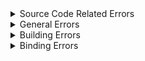 <details>
  <summary>Source Code Related Errors</summary>

  
</details>

<details>
  <summary>General Errors</summary>
    <br>

  * [[x] Reading IP:PORT File Failed!](#x-reading-ipport-file-failed)
  * [[x] Adding User IP:PORT Input Failed!](#x-adding-user-ipport-input-failed)
  * [[x] Java is not Installed or is not Accessible](#x-java-is-not-installed-or-is-not-accessible)
  * [[x] Wrong Java Version Installed...](#x-wrong-java-version-installed)
<br>

## <div align="center"><ins>[x] Reading IP:PORT File Failed!</ins></div>

When this error arises this means that the `e.smali` file in the AhMyth Payload that handles connecting back to the Server based on the allocated IP address and Port, cannot be read, this is always due to running AhMyth without the correct permissions.

- Windows
  - Install AhMyth as Administrator and launch it with Administrator Privileges 

- Linux
  - Root Users
    - When Installing AhMyth from Binary as root, simply switch over to your root account and run through the Binary Setup instructions, it's as simple as that.

   - Non-root Users
     - When installing AhMyth using regular non-root Privileges (i.e non-root account), you need to invoke the use of `sudo` because you'll need to use tools such as `dpkg` or `apt` to install AhMyth from Binary, do not switch to your root account when doing this otherwise if you do EVERYTHING with AhMyth will be owned by root, and you won't be able to access it.
    
<br></br>
## <div align="center"><ins>[x] Adding User IP:PORT Input Failed</ins></div>

When this error arises this means that the `e.smali` file in the AhMyth Payload that handles connecting back to the Server based on the allocated IP address and Port, cannot be modified with the Users IP address and Port input from the Server, this is always due to running AhMyth without the correct permissions, pretty much the same reason for the previous error above.

- Windows
  - Install AhMyth as Administrator and launch it with Administrator Privileges 

- Linux
  - Root Users
    - When Installing AhMyth from Binary as root, simply switch over to your root account and run through the Binary Setup instructions, it's as simple as that.

   - Non-root Users
     - When installing AhMyth using regular non-root Privileges (i.e non-root account), you need to invoke the use of `sudo` because you'll need to use tools such as `dpkg` or `apt` to install AhMyth from Binary, do not switch to your root account when doing this otherwise if you do EVERYTHING with AhMyth will be owned by root, and you won't be able to access it.iled!</ins></div>

When this error arises this means that the `e.smali` file in the AhMyth Payload that handles connecting back to the Server based on the allocated IP address and Port, cannot be read, this is always due to running AhMyth without the correct permissions.

- Windows
  - Install AhMyth as Administrator and launch it with Administrator Privileges 

- Linux
  - Root Users
    - When Installing AhMyth from Binary as root, simply switch over to your root account and run through the Binary Setup instructions, it's as simple as that.

   - Non-root Users
     - When installing AhMyth using regular non-root Privileges (i.e non-root account), you need to invoke the use of `sudo` because you'll need to use tools such as `dpkg` or `apt` to install AhMyth from Binary, do not switch to your root account when doing this otherwise if you do EVERYTHING with AhMyth will be owned by root, and you won't be able to access it.

<br></br>
## <div align="center"><ins>[x] Java is not Installed or Is Not Accessible!</ins></div>

When you see this error arise, that means you've tried to initiate Building a Standalone Payload or Binding to a legitimate APK, without Java 11 installed.

- Windows 
  - Download and install the latest version of Java 11 Development Kit

- Linux
  - Debian & Ubuntu Based Linux
  <pre><code>sudo apt install openjdk-11-jdk* -y</code></pre>

  - Arch & Manjaro based Linux
  <pre><code>sudo pacman -Sy jdk11-openjdk</code></pre>

- macOS
```
brew install openjdk@11
```
<br></br>

## <div align="center"><ins>[x] Wrong Java Version Installed...</ins></div>

When you see this error arise it means you have tried to initiate Building a Standalone Payload or Binding to a Legitimate APK, with the wrong version of Java installed. 

As pointed out by this error with the yellow information text "`[¡] AhMyth Depends on Java 11 to Build and Sign Payloads`" so it's quite simple, install Java 11 if you haven't already, and switch to using Java 11 instead of your current Java Version

- Windows 
  - Download and Install Java 11 Development Kit and make sure it's setup correctly, which includes making sure that it's set in your Windows PATH variable.

- Linux
  - Debian & Ubuntu based Linux
  <pre><code>sudo apt install openjdk-11-jdk* -y</code></pre>
  <pre><code>sudo update-java-alternatives -s java-11.x.x.x-openjdk-amd64</code></pre>
   <pre><code>sudo update-alternatives --set java /usr/lib/jvm/java-11-openjdk-amd64/jre/bin/java</code></pre>
   <pre><code>sudo update-alternatives --set javac /usr/lib/jvm/java-11-openjdk-amd64/bin/javac</code></pre>
   <pre><code>sudo update-alternatives --set javaws /usr/lib/jvm/java-11-openjdk-amd64/jre/bin/javaws</code></pre>

  - Arch & Manjaro based Linux
  <pre><code>sudo pacman -Sy archLinux-java</code></pre>
  <pre><code>sudo archlinux-java set java-11-openjdk</code></pre>

- macOS
```
brew install openjdk@11
```
```
/usr/libexec/java_home -v 11.x.x
```
</details>

<details>
  <summary>Building Errors</summary>
  <br>

  * [[x] Unable to Read the Payload Manifest!](#x-unable-to-read-the-android-manifest-file)
  * [[x] Unable to Parse the Payload Manifest Data!]()
  * [[X] Building Failed](#x-building-failed)
  * [[x] Signing Failed](#x-signing-failed)
<br>

## <div align="center"><ins>[x] Building Failed</ins></div>

01. You'll most likely see this error when trying to Bind to another application, the reason this error arises with Binding us because The APK you tried to Backdoor has surpassed the *64k Dalvik Method* resulting in an *Unsigned Short Value Out of Range* error with Apktool, which in return, results in a Building Failed error with AhMyth, there's nothing you can do about this, so you'll need to use another APK as a payload template when Binding.

02. Something went wrong with Modifying the Manifest, or the Hookable Smali Class File, in which case the "Building.log" error log file generated by this error will tell the user what he problem is, if you can't understand the error output in the log file, you can open a B&B Issue Report about it, ONLY IF you are sure the error is not an "*unsigned short value out of range*" error.

<br></br>

## <div align="center"><ins>[x] Signing Failed</ins></div>

This happens because of the following reasons.

1. You're on a *32bit Linux Distro* and you don't have zipalign installed, so install zipalign via the terminal.
- Debian & Ubuntu based Linux 
```
sudo apt install zipalign -y
```
- Arch & Manjaro based Linux
```
sudo pacman -Sy zipalign
```

2. You're on a *64bit Linux Distro* but you didn't read the setup instructions properly and installed zipalign without realising that this is only needed for 32bit Linux Distros, so you simply just need to remove zipalign from your system
- Debian & Ubuntu based Linux 
```
sudo apt-get remove --purge zipalign* -y
```
- Arch & Manjaro based Linux
```
sudo pacman -Rns zipalign
```
</details>

<details>
  <summary>Binding Errors</summary>
  <br>
  
  * [[x] Decompiling Failed!](#x-decompiling-failed) ✅
  * [[x] Unable to Read the Original Manifest File!](#x-unable-to-read-the-android-manifest-file) ✅
  * [[x] Unable to Parse the Original Manifest File Data!]()
  * [[x] Unable to Write Payload Injections back to the Original Manifest File!]()
  * [[x] Unable to Read the Modified Original Manifest File!]()
  * [[x] Unable to Parse the Modified Original Manifest Data!]()
  * [[x] Unable to Extract a Suitable Main Class Name from the Manifest for Hook Injection!](#x-unable-to-extract-a-suitable-main-class-name-from-the-manifest-for-hook-injection) ✅
  * [[x] Unable to Locate the Main Class Smali File!](#x-unable-to-locate-the-main-class-smali-file) ✅
  * [[x] Unable to Read the Main Class Smali File!](#x-unable-to-hook-the-main-class-smali-file) ✅
  * [[x] Unable to Hook the Main Class Smali File!](#x-unable-to-hook-the-main-class-smali-file) ✅
  * [[x] Unable to Read the Target SDK Version in the Manifest!]()
  * [[x] Unable to Modify the Target SDK Version in the Manifest!]()
  * [[x] Unable to Read the Target SDK  Version in the "apktool.yml" File!]()
  * [[x] Unable to Modify the Target SDK Version in the "apktool.yml" File!]()
  * [[x] Failed to Read the Decompiled Application!]()
  * [[x] Unable to Create the 'smali_classesX' Directory!]()
  * [[x] Copying Failed!]()
    * [[x] Copying "android" Directory Failed!]()
    * [[x] Copying "androidx" Directory Failed!]()
<br></br>

## <div align="center"><ins>[x] Decompiling Failed</ins></div>

This isn't a problem with AhMyth, it's a problem with [Apktool](https://GitHub.com/iBotPeaches/Apktool) as well as the APK it's being used on. 

Most of the time this happens when you are trying to decompile an APK that is obfuscated or protected, other times the problem is related to Apktool.

The error log file generated by a failed Decompiling Process will determine why Decompiling fails, they are generated in the `AhMyth/Logs` folder, whatever the error with Decompiling is in the log file, just copy it and open an issue ticket about it.

<br></br>

## <div align="center">[x] Unable to Read the Original Manifest File!</div>

This very rare error arises usually due to a permissions problem (i.e when the user doesn't have permission to read the file), to fix this problem you'll do the following:

- Windows
  - When Running AhMyth make sure you're running it with Administrator Permissions

- Linux 
  - Debian & Ubuntu based Linux
    - If the APK you downloaded was downloaded with root privileges, then you'll need root privileges for AhMyth to read the Android Manifest, so simply run AhMyth using your root.
  
  - Arch & Manjaro based Linux
    - If the APK you downloaded was downloaded with root privileges, then you'll need root privileges for AhMyth to read the Android Manifest, so simply run AhMyth using your root.

<br></br>

## <div align="center">[x] Unable to Extract a Suitable Main Class Name from the Manifest for Hook Injection!</ins></div>

Similar to the problem below, however this error happens when AhMyth tries to read the manifest of the original APK in order to find a Smali point to inject its hook, but unfortunately cannot find a Smali point to hook at all from reading the said manifest, therefore it doesn't bother searching for it, so when that happens that means that AhMyth *"Cannot find the launcher activity in the Manifest"* and you should *"Please use the On Boot method*" instead for a workaround.

<br></br>

## <div align="center">[x] Unable to Locate the Main Class Smali File!</ins></div>

This happens because the Main Launcher Activity for the Original APK being bound, has been found by reading the original APK's manifest, but cannot be found anywhere in the "*smali*" directory, nor any of the "*smali_classes*"
directories, indicating that it's a weirdly modified APK.

There's nothing you can do about this other than use *The Boot* method until further research is conducted into APK's like this.

<br></br>

## <div align="center"><ins>[x] Unable to Read the Main Class Smali File!</ins></div>

This error arises when using the *On Launch* Binding method, this happens because the Main Launcher Activity is not being converted to readable UTF8 format indicating that the APK is highly obfuscated.

There's nothing you can do about this other than use *The Boot* method until further research is conducted into APK's like this.

<br></br>

## <div align="center"><ins>[x] Unable to Hook the Main Class Smali File!</ins></div>

This error is quite a rare one as of AhMyth v1.0-beta.4, however if this error were to arise, it would be when using the *On Launch* Binding method because there is no point in the Launcher Activity with the string `return-void`, which is mostly never the case.

If this error ever does arise, then please open an issue ticket about it immediately, otherwise there's nothing you can do about this other than use *The Boot* method for the time being.
</details>

